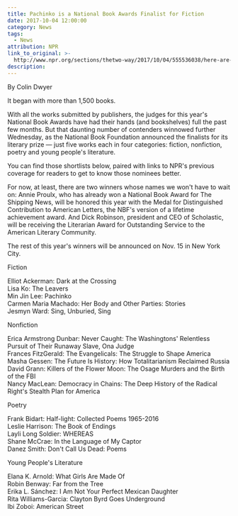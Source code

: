 ```yaml
---
title: Pachinko is a National Book Awards Finalist for Fiction
date: 2017-10-04 12:00:00
category: News
tags:
  - News
attribution: NPR
link_to_original: >-
  http://www.npr.org/sections/thetwo-way/2017/10/04/555536038/here-are-the-finalists-for-the-2017-national-book-awards
description:
---
```



By Colin Dwyer

It began with more than 1,500 books.

With all the works submitted by publishers, the judges for this year's National Book Awards have had their hands (and bookshelves) full the past few months. But that daunting number of contenders winnowed further Wednesday, as the National Book Foundation announced the finalists for its literary prize — just five works each in four categories: fiction, nonfiction, poetry and young people's literature.

You can find those shortlists below, paired with links to NPR's previous coverage for readers to get to know those nominees better.

For now, at least, there are two winners whose names we won't have to wait on: Annie Proulx, who has already won a National Book Award for The Shipping News, will be honored this year with the Medal for Distinguished Contribution to American Letters, the NBF's version of a lifetime achievement award. And Dick Robinson, president and CEO of Scholastic, will be receiving the Literarian Award for Outstanding Service to the American Literary Community.

The rest of this year's winners will be announced on Nov. 15 in New York City.

Fiction

Elliot Ackerman: Dark at the Crossing<br>Lisa Ko: The Leavers<br>Min Jin Lee: Pachinko<br>Carmen Maria Machado: Her Body and Other Parties: Stories<br>Jesmyn Ward: Sing, Unburied, Sing

Nonfiction

Erica Armstrong Dunbar: Never Caught: The Washingtons' Relentless Pursuit of Their Runaway Slave, Ona Judge<br>Frances FitzGerald: The Evangelicals: The Struggle to Shape America<br>Masha Gessen: The Future Is History: How Totalitarianism Reclaimed Russia<br>David Grann: Killers of the Flower Moon: The Osage Murders and the Birth of the FBI<br>Nancy MacLean: Democracy in Chains: The Deep History of the Radical Right's Stealth Plan for America

Poetry

Frank Bidart: Half-light: Collected Poems 1965-2016<br>Leslie Harrison: The Book of Endings<br>Layli Long Soldier: WHEREAS<br>Shane McCrae: In the Language of My Captor<br>Danez Smith: Don't Call Us Dead: Poems

Young People's Literature

Elana K. Arnold: What Girls Are Made Of<br>Robin Benway: Far from the Tree<br>Erika L. Sánchez: I Am Not Your Perfect Mexican Daughter<br>Rita Williams-Garcia: Clayton Byrd Goes Underground<br>Ibi Zoboi: American Street
